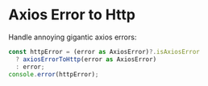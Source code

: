 # Axios Error to Http

Handle annoying gigantic axios errors:

```ts
const httpError = (error as AxiosError)?.isAxiosError
  ? axiosErrorToHttp(error as AxiosError)
  : error;
console.error(httpError);
```